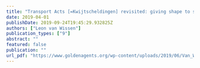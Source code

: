 ```yaml
---
title: "Transport Acts [=Kwijtscheldingen] revisited: giving shape to seemingly structured data"
date: 2019-04-01
publishDate: 2019-09-24T19:45:29.932825Z
authors: ["Leon van Wissen"]
publication_types: ["9"]
abstract: ""
featured: false
publication: ""
url_pdf: "https://www.goldenagents.org/wp-content/uploads/2019/06/Van_Wissen_2019_Transport_Acts_CREATE_Salon_April.pdf"
---
```



